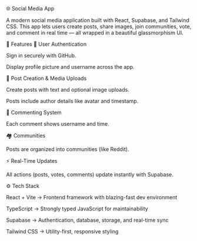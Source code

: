 🌐 Social Media App

A modern social media application built with React, Supabase, and Tailwind CSS. This app lets users create posts, share images, join communities, vote, and comment in real time — all wrapped in a beautiful glassmorphism UI.

🚀 Features
🔑 User Authentication

Sign in securely with GitHub.

Display profile picture and username across the app.

📝 Post Creation & Media Uploads

Create posts with text and optional image uploads.

Posts include author details like avatar and timestamp.

💬 Commenting System

Each comment shows username and time.

🏘️ Communities

Posts are organized into communities (like Reddit).

⚡ Real-Time Updates

All actions (posts, votes, comments) update instantly with Supabase.

⚙️ Tech Stack

React + Vite → Frontend framework with blazing-fast dev environment

TypeScript → Strongly typed JavaScript for maintainability

Supabase → Authentication, database, storage, and real-time sync

Tailwind CSS → Utility-first, responsive styling
